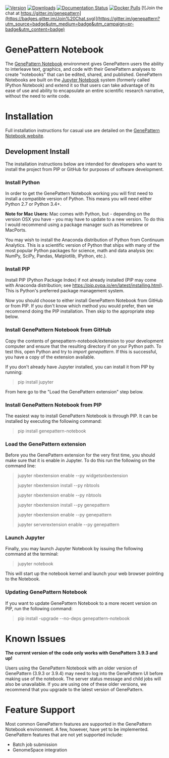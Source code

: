 [![Version](https://img.shields.io/pypi/v/genepattern-notebook.svg)](https://pypi.python.org/pypi/genepattern-notebook)
[![Downloads](https://img.shields.io/pypi/dm/genepattern-notebook.svg)](https://pypi.python.org/pypi/genepattern-notebook)
[![Documentation Status](https://img.shields.io/badge/docs-latest-brightgreen.svg?style=flat)](http://genepattern-notebook.org)
[![Docker Pulls](https://img.shields.io/docker/pulls/genepattern/genepattern-notebook.svg)](https://hub.docker.com/r/genepattern/genepattern-notebook/)
[![Join the chat at https://gitter.im/genepattern](https://badges.gitter.im/Join%20Chat.svg)](https://gitter.im/genepattern?utm_source=badge&utm_medium=badge&utm_campaign=pr-badge&utm_content=badge)

GenePattern Notebook
====================

The [GenePattern Notebook](http://www.broadinstitute.org/cancer/software/genepattern/genepattern-notebooks) 
environment gives GenePattern users the ability to interleave text, graphics, and code with 
their GenePattern analyses to create "notebooks" that can be edited, shared, and published. 
GenePattern Notebooks are built on the [Jupyter Notebook](https://jupyter.org/) system 
(formerly called IPython Notebook) and extend it so that users can take advantage of its ease 
of use and ability to encapsulate an entire scientific research narrative, without the need 
to write code.

# Installation

Full installation instructions for casual use are detailed on the 
[GenePattern Notebook website](http://www.genepattern-notebook.org/install/).

## Development Install

The installation instructions below are intended for developers who want to install the 
project from PIP or GitHub for purposes of software development.

### Install Python

In order to get the GenePattern Notebook working you will first need to install a compatible 
version of Python. This means you will need either Python 2.7 or Python 3.4+.

**Note for Mac Users:** Mac comes with Python, but - depending on the version OSX you have - 
you may have to update to a new version. To do this I would recommend using a package manager 
such as Homebrew or MacPorts.

You may wish to install the Anaconda distribution of Python from Continuum Analytics. This is 
a scientific version of Python that ships with many of the most popular Python packages for 
science, math and data analysis (ex: NumPy, SciPy, Pandas, Matplotlib, IPython, etc.).

### Install PIP

Install PIP (Python Package Index) if not already installed (PIP may come with Anaconda 
distribution; see https://pip.pypa.io/en/latest/installing.html). This is Python's preferred 
package management system.

Now you should choose to either install GenePattern Notebook from GitHub or from PIP. If you
don't know which method you would prefer, then we recommend doing the PIP installation. Then 
skip to the appropriate step below.

### Install GenePattern Notebook from GitHub

Copy the contents of genepattern-notebook/extension to your development computer and ensure 
that the resulting directory if on your Python path. To test this, open Python and try to 
*import genepattern*. If this is successful, you have a copy of the extension available.

If you don't already have Jupyter installed, you can install it from PIP by running:

> pip install jupyter

From here go to the "Load the GenePattern extension" step below.

### Install GenePattern Notebook from PIP

The easiest way to install GenePattern Notebook is through PIP. It can be installed by executing
the following command:

> pip install genepattern-notebook

### Load the GenePattern extension

Before you the GenePattern extension for the very first time, you should make sure that it is 
enable in Jupyter. To do this run the following on the command line: 

> jupyter nbextension enable --py widgetsnbextension
>
> jupyter nbextension install --py nbtools
>
> jupyter nbextension enable --py nbtools
>
> jupyter nbextension install --py genepattern
>
> jupyter nbextension enable --py genepattern
>
> jupyter serverextension enable --py genepattern

### Launch Jupyter

Finally, you may launch Jupyter Notebook by issuing the following command at the terminal:

> jupyter notebook

This will start up the notebook kernel and launch your web browser pointing to the Notebook.

### Updating GenePattern Notebook

If you want to update GenePattern Notebook to a more recent version on PIP, run the following 
command:

> pip install -upgrade --no-deps genepattern-notebook

# Known Issues

**The current version of the code only works with GenePattern 3.9.3 and up!**

Users using the GenePattern Notebook with an older version of GenePattern (3.9.3 or 3.9.4) may
need to log into the GenePattern UI before making use of the notebook. The server status 
message and child jobs will also be unavailable. If you are using one of these older versions,
we recommend that you upgrade to the latest version of GenePattern.

# Feature Support

Most common GenePattern features are supported in the GenePattern Notebook environment. A few, 
however, have yet to be implemented. GenePattern features that are not yet supported include:

* Batch job submission
* GenomeSpace integration
